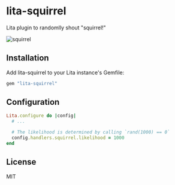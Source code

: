 
# lita-squirrel

Lita plugin to randomlly shout "squirrel!"

![squirrel](https://cloud.githubusercontent.com/assets/16963/17448942/14142086-5b25-11e6-9043-f2df9be51000.gif)

## Installation

Add lita-squirrel to your Lita instance's Gemfile:

``` ruby
gem "lita-squirrel"
```

## Configuration

```ruby
Lita.configure do |config|
  # ...

  # The likelihood is determined by calling `rand(1000) == 0`
  config.handlers.squirrel.likelihood = 1000
end
```

## License

MIT


